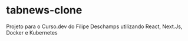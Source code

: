 # tabnews-clone

Projeto para o Curso.dev do Filipe Deschamps utilizando React, Next.Js, Docker e Kubernetes
